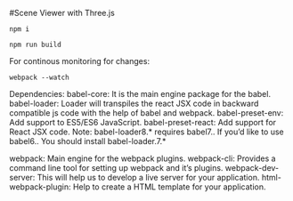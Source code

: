 #Scene Viewer with Three.js
```
npm i 
```
```
npm run build
```
For continous monitoring for changes:
```
webpack --watch 
```



Dependencies: 
babel-core: It is the main engine package for the babel.
babel-loader: Loader will transpiles the react JSX code in backward compatible js code with the help of babel and webpack.
babel-preset-env: Add support to ES5/ES6 JavaScript.
babel-preset-react: Add support for React JSX code. Note: babel-loader8.* requires babel7.. If you’d like to use babel6.. You should install babel-loader.7.*

webpack: Main engine for the webpack plugins.
webpack-cli: Provides a command line tool for setting up webpack and it’s plugins.
webpack-dev-server: This will help us to develop a live server for your application.
html-webpack-plugin: Help to create a HTML template for your application.